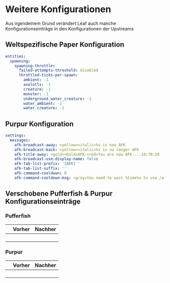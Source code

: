 # Weitere Konfigurationen
Aus irgendeinem Grund verändert Leaf auch manche Konfigurationseinträge in den Konfigurationen der Upstreams

## Weltspezifische Paper Konfiguration
```yaml title="paper-world-defaults.yml"
entities:
  spawning:
    spawning-throttle:
      failed-attempts-threshold: disabled
      throttled-ticks-per-spawn:
        ambient: -1
        axolotls: -1
        creature: -1
        monster: -1
        underground_water_creature: -1
        water_ambient: -1
        water_creature: -1
```

## Purpur Konfiguration
```yaml title="purpur.yml"
settings:
  messages:
    afk-broadcast-away: <yellow><italic>%s is now AFK
    afk-broadcast-back: <yellow><italic>%s is no longer AFK
    afk-title-away: <gold><bold>AFK:<red>You are now AFK...:10:70:20
    afk-broadcast-use-display-name: false
    afk-tab-list-prefix: '[AFK] '
    afk-tab-list-suffix: ''
    afk-command-cooldown: 0
    afk-command-cooldown-msg: <gray>You need to wait %time%s to use /afk.
```

## Verschobene Pufferfish & Purpur Konfigurationseinträge

### Pufferfish
|     | Vorher | Nachher |
|-----|--------|---------|
|     |        |         |
|     |        |         |
|     |        |         |
|     |        |         |

### Purpur
|     | Vorher | Nachher |
|-----|--------|---------|
|     |        |         |
|     |        |         |
|     |        |         |
|     |        |         |
